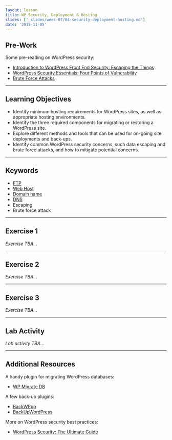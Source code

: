 ```yaml
---
layout: lesson
title: WP Security, Deployment & Hosting
slides: ['_slides/week-07/04-security-deployment-hosting.md']
date: '2015-11-05'
---
```


## Pre-Work

Some pre-reading on WordPress security:

- [Introduction to WordPress Front End Security: Escaping the Things](https://css-tricks.com/introduction-to-wordpress-front-end-security-escaping-the-things/)
- [WordPress Security Essentials: Four Points of Vulnerability](http://premium.wpmudev.org/blog/wordpress-security-essentials-four-points-of-vulnerability/)
- [Brute Force Attacks](https://codex.wordpress.org/Brute_Force_Attacks)

---

## Learning Objectives

- Identify minimum hosting requirements for WordPress sites, as well as appropriate hosting environments.
- Identify the three required components for migrating or restoring a WordPress site.
- Explore different methods and tools that can be used for on-going site deployments and back-ups.
- Identify common WordPress security concerns, such data escaping and brute force attacks, and how to mitigate potential concerns.

---

## Keywords

- [FTP](https://developer.mozilla.org/en-US/Learn/Upload_files_to_a_web_server)
- [Web Host](http://en.wikipedia.org/wiki/Web_hosting_service)
- [Domain name](https://developer.mozilla.org/en-US/docs/Glossary/Domain_name)
- [DNS](http://searchnetworking.techtarget.com/definition/domain-name-system)
- Escaping
- Brute force attack

---

## Exercise 1

*Exercise TBA...*

---

## Exercise 2

*Exercise TBA...*

---

## Exercise 3

*Exercise TBA...*

---

## Lab Activity

*Lab activity TBA...*

---

## Additional Resources

A handy plugin for migrating WordPress databases:

- [WP Migrate DB](https://wordpress.org/plugins/wp-migrate-db/)

A few back-up plugins:

- [BackWPup](https://wordpress.org/plugins/backwpup/)
- [BackUpWordPress](https://wordpress.org/plugins/backupwordpress/)

More on WordPress security best practices:

- [WordPress Security: The Ultimate Guide](http://premium.wpmudev.org/blog/keeping-wordpress-secure-the-ultimate-guide/)
